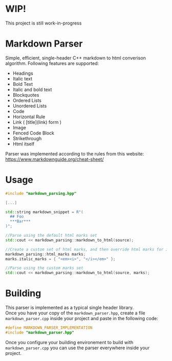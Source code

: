 # WIP!
This project is still work-in-progress

# Markdown Parser

Simple, efficient, single-header C++ markdown to html converison algorithm. Following features are supported:

- Headings
- Italic text
- Bold Text
- Italic and bold text
- Blockquotes
- Ordered Lists
- Unordered Lists
- Code
- Horizontal Rule
- Link ( \[title](link) form )
- Image
- Fenced Code Block
- Strikethrough
- Html itself

Parser was implemented according to the rules from this website: <https://www.markdownguide.org/cheat-sheet/>

# Usage
```cpp
#include "markdown_parsing.hpp"

[...]

std::string markdown_snippet = R"(
  ## Foo
  ***Bar***
)";

//Parse using the default html marks set
std::cout << markdown_parsing::markdown_to_html(source);

//Create a custom set of html marks, and then override html marks for italic text
markdown_parsing::html_marks marks;
marks.italic_marks = { "<em><i>", "</i></em>" };

//Parse using the custom marks set
std::cout << markdown_parsing::markdown_to_html(source, marks);
```

# Building
This parser is implemented as a typical single header library.  
Once you have your copy of the ``markdown_parser.hpp``, create a file ``markdown_parser.cpp`` inside your project and paste in the following code:
```cpp
#define MARKDOWN_PARSER_IMPLEMENTATION
#include "markdown_parser.hpp"
```
Once you configure your building environement to build with ``markdown_parser.cpp`` you can use the parser everywhere inside your project.
